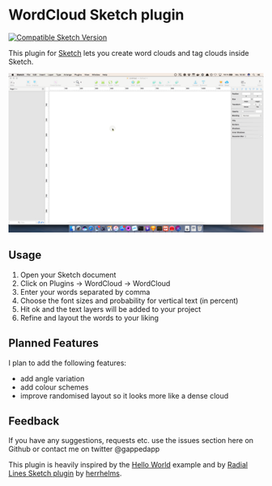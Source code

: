 # WordCloud Sketch plugin

[![Compatible Sketch Version](https://badges.sketchpacks.com/plugins/de.vt-learn.wordcloud/compatibility.svg)](https://sketchpacks.com/ediathome/WordCloud)


This plugin for [Sketch][] lets you create word clouds and tag clouds inside Sketch.

![Short screencast of the WordCloud plugin](https://raw.githubusercontent.com/ediathome/WordCloud/master/screencast.gif)

## Usage
1. Open your Sketch document
2. Click on Plugins -> WordCloud -> WordCloud
3. Enter your words separated by comma
4. Choose the font sizes and probability for vertical text (in percent)
5. Hit ok and the text layers will be added to your project
6. Refine and layout the words to your liking

## Planned Features 
I plan to add the following features:

* add angle variation
* add colour schemes
* improve randomised layout so it looks more like a dense cloud

## Feedback
If you have any suggestions, requests etc. use the issues section here on Github or contact me on twitter @gappedapp

[Sketch]: http://bohemiancoding.com/sketch/

This plugin is heavily inspired by the [Hello World](https://github.com/BohemianCoding/plugins.examples.hello-world) example and by [Radial Lines Sketch plugin](https://github.com/herrhelms/radial-lines-sketch) by [herrhelms](https://github.com/herrhelms).
